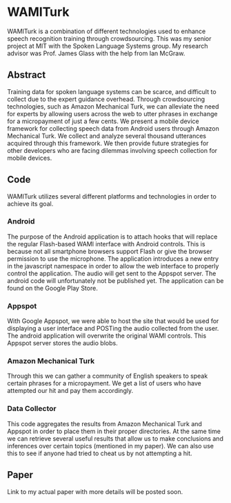 WAMITurk
========

WAMITurk is a combination of different technologies used to enhance speech recognition training through crowdsourcing. This was my senior project at MIT with the Spoken Language Systems group. My research advisor was Prof. James Glass with the help from Ian McGraw.

Abstract
--------

Training data for spoken language systems can be scarce, and difficult to collect due to the expert guidance overhead. Through crowdsourcing technologies, such as Amazon Mechanical Turk, we can alleviate the need for experts by allowing users across the web to utter phrases in exchange for a micropayment of just a few cents. We present a mobile device framework for collecting speech data from Android users through Amazon Mechanical Turk. We collect and analyze several thousand utterances acquired through this framework. We then provide future strategies for other developers who are facing dilemmas involving speech collection for mobile devices.

Code
----

WAMITurk utilizes several different platforms and technologies in order to achieve its goal.

### Android

The purpose of the Android application is to attach hooks that will replace the regular Flash-based WAMI interface with Android controls. This is because not all smartphone browsers support Flash or give the browser permission to use the microphone. The application introduces a new entry in the javascript namespace in order to allow the web interface to properly control the application. The audio will get sent to the Appspot server. The android code will unfortunately not be published yet. The application can be found on the Google Play Store.

### Appspot

With Google Appspot, we were able to host the site that would be used for displaying a user interface and POSTing the audio collected from the user. The android application will overwrite the original WAMI controls. This Appspot server stores the audio blobs.

### Amazon Mechanical Turk

Through this we can gather a community of English speakers to speak certain phrases for a micropayment. We get a list of users who have attempted our hit and pay them accordingly.

### Data Collector

This code aggregates the results from Amazon Mechanical Turk and Appspot in order to place them in their proper directories. At the same time we can retrieve several useful results that allow us to make conclusions and inferences over certain topics (mentioned in my paper). We can also use this to see if anyone had tried to cheat us by not attempting a hit.

Paper
------

Link to my actual paper with more details will be posted soon.